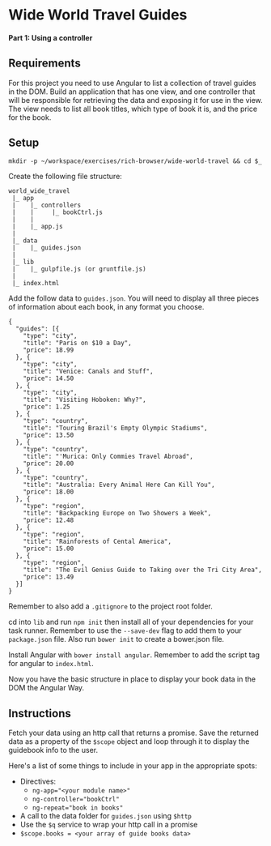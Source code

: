 # Wide World Travel Guides

#### Part 1: Using a controller


## Requirements
For this project you need to use Angular to list a collection of travel guides in the DOM.
Build an application that has one view, and one controller that will be responsible for retrieving the data and exposing it for use in the view. The view needs to list all book titles, which type of book it is, and the price for the book.

## Setup
```
mkdir -p ~/workspace/exercises/rich-browser/wide-world-travel && cd $_
```

Create the following file structure:

```
world_wide_travel
 |_ app
 |    |_ controllers
 |    |     |_ bookCtrl.js
 |    |
 |    |_ app.js
 |
 |_ data
 |    |_ guides.json
 |
 |_ lib
 |    |_ gulpfile.js (or gruntfile.js)
 |
 |_ index.html
```

Add the follow data to `guides.json`. You will need to display all three pieces of information about each book, in any format you choose.
```
{
  "guides": [{
    "type": "city",
    "title": "Paris on $10 a Day",
    "price": 18.99
  }, {
    "type": "city",
    "title": "Venice: Canals and Stuff",
    "price": 14.50
  }, {
    "type": "city",
    "title": "Visiting Hoboken: Why?",
    "price": 1.25
  }, {
    "type": "country",
    "title": "Touring Brazil's Empty Olympic Stadiums",
    "price": 13.50
  }, {
    "type": "country",
    "title": "'Murica: Only Commies Travel Abroad",
    "price": 20.00
  }, {
    "type": "country",
    "title": "Australia: Every Animal Here Can Kill You",
    "price": 18.00
  }, {
    "type": "region",
    "title": "Backpacking Europe on Two Showers a Week",
    "price": 12.48
  }, {
    "type": "region",
    "title": "Rainforests of Cental America",
    "price": 15.00
  }, {
    "type": "region",
    "title": "The Evil Genius Guide to Taking over the Tri City Area",
    "price": 13.49
  }]
}
```
Remember to also add a `.gitignore` to the project root folder.

cd into `lib` and run `npm init` then install all of your dependencies for your task runner. Remember to use the `--save-dev` flag to add them to your `package.json` file. Also run `bower init` to create a bower.json file.

Install Angular with `bower install angular`. Remember to add the script tag for angular to `index.html`.

Now you have the basic structure in place to display your book data in the DOM the Angular Way.

## Instructions

Fetch your data using an http call that returns a promise. Save the returned data as a property of the `$scope` object and loop through it to display the guidebook info to the user.

Here's a list of some things to include in your app in the appropriate spots:
+ Directives:
  + `ng-app="<your module name>"`
  + `ng-controller="bookCtrl"`
  + `ng-repeat="book in books"`
+ A call to the data folder for `guides.json` using `$http`
+ Use the `$q` service to wrap your http call in a promise
+ `$scope.books = <your array of guide books data>`

